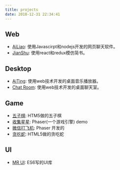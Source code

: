 ```yaml
---
title: projects
date: 2018-12-31 22:34:41
---
```



## Web

* [AiLiao](https://github.com/renhongl/ailiao): 使用Javascirpt和nodejs开发的网页聊天软件。
* [JianShu](https://github.com/renhongl/jianshu-mofang): 使用react和redux模仿简书。

## Desktop

* [AiTing](https://github.com/renhongl/aiting): 使用web技术开发的桌面音乐播放器。
* [Chat Room](https://github.com/renhongl/ap): 使用web技术开发的桌面聊天室。


## Game

* [五子棋](https://renhongl.github.io/game/chess/): HTM5做的五子棋
* [收集星星](https://renhongl.github.io/game/collect-star/): Phaser(一个游戏引擎) demo
* [微信打飞机](https://renhongl.github.io/game/plane/): Phaser 开发的
* [贪吃蛇](https://renhongl.github.io/game/snake/): HTML5做的贪吃蛇


## UI

* [MR UI](https://renhongl.github.io/mr/): ES6写的UI库


